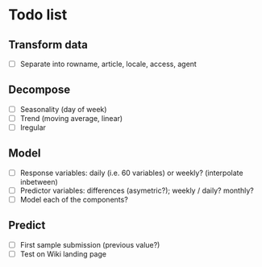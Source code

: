 # Todo list

## Transform data

- [ ] Separate into rowname, article, locale, access, agent

## Decompose

- [ ] Seasonality (day of week)
- [ ] Trend (moving average, linear)
- [ ] Iregular

## Model

- [ ] Response variables: daily (i.e. 60 variables) or weekly? (interpolate inbetween)
- [ ] Predictor variables: differences (asymetric?); weekly / daily? monthly?
- [ ] Model each of the components?

## Predict

- [ ] First sample submission (previous value?)
- [ ] Test on Wiki landing page
